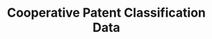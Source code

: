 ---
bigquery: https://console.cloud.google.com/bigquery?p=patents-public-data&d=cpc&page=dataset
citation: '“Cooperative Patent Classification” by the EPO and USPTO, for public use. '
contributors: EPO, USPTO
cost: None
description: Cooperative Patent Classification Data contains the scheme and definitions
  of the Cooperative Patent Classification system for classifying patent documents.
  The CPC is the result of a partnership between the EPO and the USPTO in their joint
  effort to develop a common, internationally compatible classification system for
  technical documents, in particular patent publications, which will be used by both
  offices in the patent granting process
documentation: https://www.cooperativepatentclassification.org/cpcSchemeAndDefinitions
last_edit: 04/13/2022, 03:48:58
location: https://www.cooperativepatentclassification.org/index
maintained_by: USPTO, EPO
schema_fields:
- childGroups
- residual_references
- title_part
- breakdown_code
- breakdownCode
- not_allocatable
- parents
- ipcConcordant
- notAllocatable
- children
- title_full
- applicationReferences
- additional_only
- application_references
- informativeReferences
- child_groups
- informative_references
- titleFull
- status
- level
- symbol
- date_revised
- dateRevised
- sizeCache
- titlePart
- synonyms
- glossary
- ipc_concordant
- definition
- limiting_references
- limitingReferences
- residualReferences
shortname: cooperative_patent_classification
tags:
- patents
- science
title: Cooperative Patent Classification Data
uuid: 984374a7-16e9-4b35-9445-458daceb01bf
---